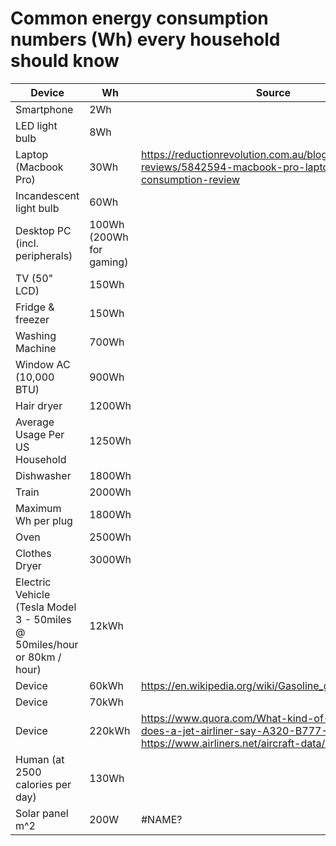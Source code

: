 # Common energy consumption numbers (Wh) every household should know

|Device                          |Wh                      |Source                                                                                                                                             |
|--------------------------------|------------------------|---------------------------------------------------------------------------------------------------------------------------------------------------|
|Smartphone                      |2Wh                     |                                                                                                                                                   |
|LED light bulb                  |8Wh                     |                                                                                                                                                   |
|Laptop (Macbook Pro)            |30Wh                    |https://reductionrevolution.com.au/blogs/news-reviews/5842594-macbook-pro-laptop-power-consumption-review                                          |
|Incandescent light bulb         |60Wh                    |                                                                                                                                                   |
|Desktop PC (incl. peripherals)  |100Wh (200Wh for gaming)|                                                                                                                                                   |
|TV (50" LCD)                    |150Wh                   |                                                                                                                                                   |
|Fridge & freezer                |150Wh                   |                                                                                                                                                   |
|Washing Machine                 |700Wh                   |                                                                                                                                                   |
|Window AC (10,000 BTU)          |900Wh                   |                                                                                                                                                   |
|Hair dryer                      |1200Wh                  |                                                                                                                                                   |
|Average Usage Per US Household  |1250Wh                  |                                                                                                                                                   |
|Dishwasher                      |1800Wh                  |                                                                                                                                                   |
|Train                           |2000Wh                  |                                                                                                                                                   |
|Maximum Wh per plug             |1800Wh                  |                                                                                                                                                   |
|Oven                            |2500Wh                  |                                                                                                                                                   |
|Clothes Dryer                   |3000Wh                  |                                                                                                                                                   |
|Electric Vehicle (Tesla Model 3 - 50miles @ 50miles/hour or 80km / hour) |12kWh                   |                                                                                                                                                   |
|Device                          |60kWh                   |https://en.wikipedia.org/wiki/Gasoline_gallon_equivalent                                                                                           |
|Device                          |70kWh                   |                                                                                                                                                   |
|Device                          |220kWh                  |https://www.quora.com/What-kind-of-fuel-mileage-does-a-jet-airliner-say-A320-B777-ER-achieve https://www.airliners.net/aircraft-data/airbus-a320/23|
|Human (at 2500 calories per day)|130Wh                   |                                                                                                                                                   |
|Solar panel m^2                 |200W                    |#NAME?                                                                                                                                             |
